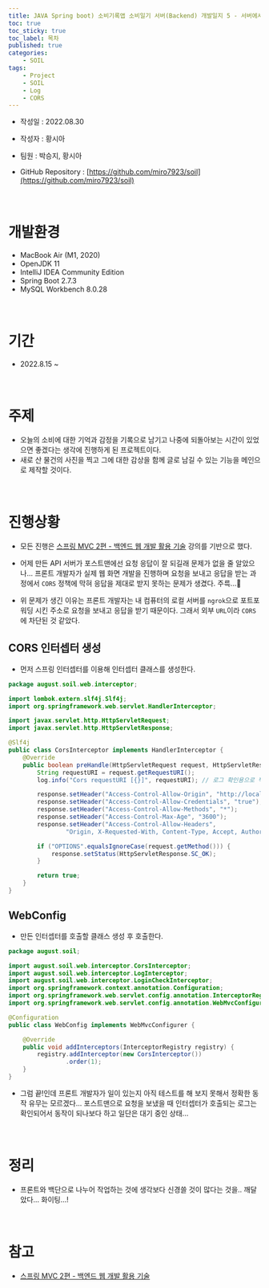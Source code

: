 ```yaml
---
title: JAVA Spring boot) 소비기록앱 소비일기 서버(Backend) 개발일지 5 - 서버에서 CORS 차단문제 해결하기!!
toc: true
toc_sticky: true
toc_label: 목차
published: true
categories:
    - SOIL
tags:
    - Project
    - SOIL
    - Log
    - CORS
---
```


* 작성일 : 2022.08.30
* 작성자 : 황시아

* 팀원 : 박승지, 황시아
* GitHub Repository : [https://github.com/miro7923/soil](https://github.com/miro7923/soil)<br><br><br>

# 개발환경
* MacBook Air (M1, 2020)
* OpenJDK 11
* IntelliJ IDEA Community Edition
* Spring Boot 2.7.3
* MySQL Workbench 8.0.28<br><br><br>

# 기간
* 2022.8.15 ~ <br><br><br>

# 주제
* 오늘의 소비에 대한 기억과 감정을 기록으로 남기고 나중에 되돌아보는 시간이 있었으면 좋겠다는 생각에 진행하게 된 프로젝트이다.
* 새로 산 물건의 사진을 찍고 그에 대한 감상을 함께 글로 남길 수 있는 기능을 메인으로 제작할 것이다.<br><br><br>

# 진행상황
* 모든 진행은 [스프링 MVC 2편 - 백엔드 웹 개발 활용 기술](https://www.inflearn.com/course/%EC%8A%A4%ED%94%84%EB%A7%81-mvc-2/dashboard) 강의를 기반으로 했다.

* 어제 만든 API 서버가 포스트맨에선 요청 응답이 잘 되길래 문제가 없을 줄 알았으나... 프론트 개발자가 실제 웹 화면 개발을 진행하며 요청을 보내고 응답을 받는 과정에서 `CORS` 정책에 막혀 응답을 제대로 받지 못하는 문제가 생겼다. 주륵...🥲
* 위 문제가 생긴 이유는 프론트 개발자는 내 컴퓨터의 로컬 서버를 `ngrok`으로 포트포워딩 시킨 주소로 요청을 보내고 응답을 받기 때문이다. 그래서 외부 `URL`이라 `CORS`에 차단된 것 같았다.

## CORS 인터셉터 생성
* 먼저 스프링 인터셉터를 이용해 인터셉터 클래스를 생성한다.

```java
package august.soil.web.interceptor;

import lombok.extern.slf4j.Slf4j;
import org.springframework.web.servlet.HandlerInterceptor;

import javax.servlet.http.HttpServletRequest;
import javax.servlet.http.HttpServletResponse;

@Slf4j
public class CorsInterceptor implements HandlerInterceptor {
    @Override
    public boolean preHandle(HttpServletRequest request, HttpServletResponse response, Object handler) throws Exception {
        String requestURI = request.getRequestURI();
        log.info("Cors requestURI [{}]", requestURI); // 로그 확인용으로 찍음

        response.setHeader("Access-Control-Allow-Origin", "http://localhost:8090");
        response.setHeader("Access-Control-Allow-Credentials", "true");
        response.setHeader("Access-Control-Allow-Methods", "*");
        response.setHeader("Access-Control-Max-Age", "3600");
        response.setHeader("Access-Control-Allow-Headers",
                "Origin, X-Requested-With, Content-Type, Accept, Authorization");

        if ("OPTIONS".equalsIgnoreCase(request.getMethod())) {
            response.setStatus(HttpServletResponse.SC_OK);
        }

        return true;
    }
}
```

## WebConfig
* 만든 인터셉터를 호출할 클래스 생성 후 호출한다.

```java
package august.soil;

import august.soil.web.interceptor.CorsInterceptor;
import august.soil.web.interceptor.LogInterceptor;
import august.soil.web.interceptor.LoginCheckInterceptor;
import org.springframework.context.annotation.Configuration;
import org.springframework.web.servlet.config.annotation.InterceptorRegistry;
import org.springframework.web.servlet.config.annotation.WebMvcConfigurer;

@Configuration
public class WebConfig implements WebMvcConfigurer {

    @Override
    public void addInterceptors(InterceptorRegistry registry) {
        registry.addInterceptor(new CorsInterceptor())
                .order(1);
    }
}
```

* 그럼 끝!인데 프론트 개발자가 일이 있는지 아직 테스트를 해 보지 못해서 정확한 동작 유무는 모르겠다... 포스트맨으로 요청을 보냈을 때 인터셉터가 호출되는 로그는 확인되어서 동작이 되나보다 하고 일단은 대기 중인 상태...<br><br><br>

# 정리
* 프론트와 백단으로 나누어 작업하는 것에 생각보다 신경쓸 것이 많다는 것을.. 깨달았다... 화이팅...!<br><br><br> 

# 참고
* [스프링 MVC 2편 - 백엔드 웹 개발 활용 기술](https://www.inflearn.com/course/%EC%8A%A4%ED%94%84%EB%A7%81-mvc-2/dashboard)
